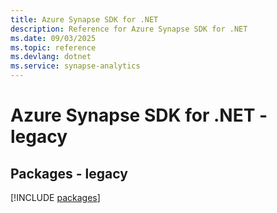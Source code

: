 ```yaml
---
title: Azure Synapse SDK for .NET
description: Reference for Azure Synapse SDK for .NET
ms.date: 09/03/2025
ms.topic: reference
ms.devlang: dotnet
ms.service: synapse-analytics
---
```

# Azure Synapse SDK for .NET - legacy
## Packages - legacy
[!INCLUDE [packages](synapse-index.md)]